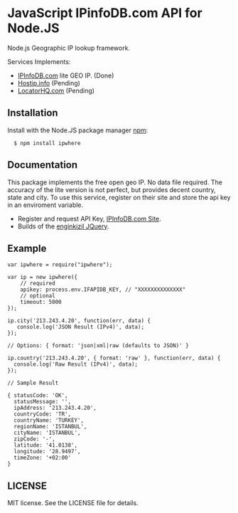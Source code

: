 # JavaScript IPinfoDB.com API for Node.JS

Node.js Geographic IP lookup framework.

Services Implements:
* [IPInfoDB.com](http://www.ipinfodb.com/) lite GEO IP. (Done)
* [Hostip.info](http://api.hostip.info/get_html.php?ip=12.215.42.19) (Pending)
* [LocatorHQ.com](http://api.locatorhq.com) (Pending)

## Installation

  Install with the Node.JS package manager [npm](http://npmjs.org/):

      $ npm install ipwhere

## Documentation

This package implements the free open geo IP. No data file required. The accuracy of the lite version is not perfect, but provides
decent country, state and city. To use this service, register on their site and store the api key in an enviroment variable.

* Register and request API Key, [IPInfoDB.com Site](http://www.ipinfodb.com/).
* Builds of the [enginkizil JQuery](https://github.com/enginkizil/jqIpLocation).

## Example

    var ipwhere = require("ipwhere");

    var ip = new ipwhere({
        // required
        apikey: process.env.IFAPIDB_KEY, // "XXXXXXXXXXXXXX"
        // optional
        timeout: 5000
    });

    ip.city('213.243.4.20', function(err, data) {
       console.log('JSON Result (IPv4)', data);
    });

    // Options: { format: 'json|xml|raw (defaults to JSON)' }

    ip.country('213.243.4.20', { format: 'raw' }, function(err, data) {
      console.log('Raw Result (IPv4)', data);
    });

    // Sample Result

    { statusCode: 'OK',
      statusMessage: '',
      ipAddress: '213.243.4.20',
      countryCode: 'TR',
      countryName: 'TURKEY',
      regionName: 'ISTANBUL',
      cityName: 'ISTANBUL',
      zipCode: '-',
      latitude: '41.0138',
      longitude: '28.9497',
      timeZone: '+02:00' 
    }

## LICENSE

MIT license. See the LICENSE file for details.

